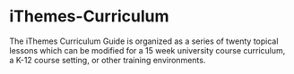 iThemes-Curriculum 
==================

The iThemes Curriculum Guide is organized as a series of twenty topical lessons which can be modified for a 15 week university course curriculum, a K-12 course setting, or other training environments.